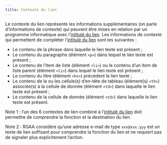 ```yaml
---
title: Contexte du lien
---
```


Le contexte du lien représente les informations supplémentaires (on parle
d’informations de contexte) qui peuvent être mises en relation par un
programme informatique avec l’[intitulé du lien](#intitule-ou-nom-accessible-de-lien). Les informations de contexte qui permettent de compléter l’[intitulé du lien](#intitule-ou-nom-accessible-de-lien) sont les suivantes :

- Le contenu de la phrase dans laquelle le lien texte est présent ;
- Le contenu du paragraphe (élément `<p>`) dans lequel le lien texte est présent ;
- Le contenu de l’item de liste (élément `<li>`) ou le contenu d’un item de liste parent (élément `<li>`) dans lequel le lien texte est présent ;
- Le contenu du titre (élément `<hx>`) précédent le lien texte ;
- Le contenu de la ou les cellule(s) d’en-tête de tableau (élément(s) `<th>`) associée(s) à la cellule de donnée (élément `<td>`) dans laquelle le lien texte est présent ;
- Le contenu de la cellule de donnée (élément `<td>`) dans laquelle le lien texte est présent.

Note 1 : l’un des 6 contextes de lien combiné à l’[intitulé du lien](#intitule-ou-nom-accessible-de-lien) doit permettre de comprendre la
fonction et la destination du lien.

Note 2 : RGAA considère qu’une adresse e-mail de type `xxx@xxx.yyy` est un
texte de lien suffisant pour comprendre la fonction du lien et ne requiert pas
de signaler plus explicitement l’action.
